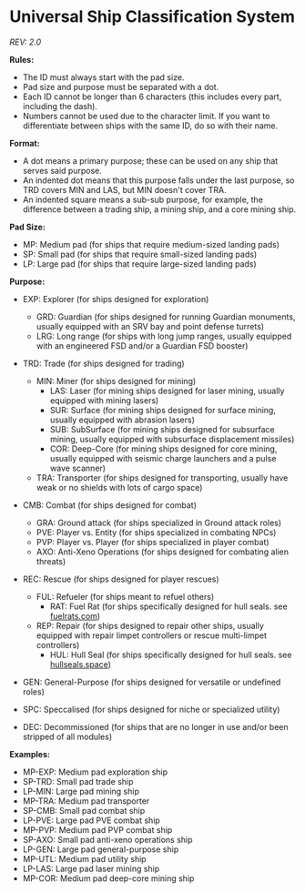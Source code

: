# Universal Ship Classification System
*REV: 2.0*

**Rules:**
- The ID must always start with the pad size.
- Pad size and purpose must be separated with a dot.
- Each ID cannot be longer than 6 characters (this includes every part, including the dash).
- Numbers cannot be used due to the character limit. If you want to differentiate between ships with the same ID, do so with their name.

**Format:**
- A dot means a primary purpose; these can be used on any ship that serves said purpose.
- An indented dot means that this purpose falls under the last purpose, so TRD covers MIN and LAS, but MIN doesn't cover TRA.
- An indented square means a sub-sub purpose, for example, the difference between a trading ship, a mining ship, and a core mining ship.

**Pad Size:**
- MP: Medium pad (for ships that require medium-sized landing pads)    
- SP: Small pad (for ships that require small-sized landing pads)    
- LP: Large pad (for ships that require large-sized landing pads)    

**Purpose:**
- EXP: Explorer (for ships designed for exploration)    
  - GRD: Guardian (for ships designed for running Guardian monuments, usually equipped with an SRV bay and point defense turrets)    
  - LRG: Long range (for ships with long jump ranges, usually equipped with an engineered FSD and/or a Guardian FSD booster)    
- TRD: Trade (for ships designed for trading)    
  - MIN: Miner (for ships designed for mining)    
    - LAS: Laser (for mining ships designed for laser mining, usually equipped with mining lasers)    
    - SUR: Surface (for mining ships designed for surface mining, usually equipped with abrasion lasers)    
    - SUB: SubSurface (for mining ships designed for subsurface mining, usually equipped with subsurface displacement missiles)    
    - COR: Deep-Core (for mining ships designed for core mining, usually equipped with seismic charge launchers and a pulse wave scanner)    
  - TRA: Transporter (for ships designed for transporting, usually have weak or no shields with lots of cargo space)    
- CMB: Combat (for ships designed for combat)    
  - GRA: Ground attack (for ships specialized in Ground attack roles)    
  - PVE: Player vs. Entity (for ships specialized in combating NPCs)    
  - PVP: Player vs. Player (for ships specialized in player combat)    
  - AXO: Anti-Xeno Operations (for ships designed for combating alien threats)    
- REC: Rescue (for ships designed for player rescues)    
  - FUL: Refueler (for ships meant to refuel others)
    - RAT: Fuel Rat (for ships specifically designed for hull seals. see [fuelrats.com](https://fuelrats.com))
  - REP: Repair (for ships designed to repair other ships, usually equipped with repair limpet controllers or rescue multi-limpet controllers)
    - HUL: Hull Seal (for ships specifically designed for hull seals. see [hullseals.space](https://hullseals.space))

        
- GEN: General-Purpose (for ships designed for versatile or undefined roles)    
- SPC: Speccalised (for ships designed for niche or specialized utility)   
- DEC: Decommissioned (for ships that are no longer in use and/or been stripped of all modules)    

**Examples:**
- MP-EXP: Medium pad exploration ship
- SP-TRD: Small pad trade ship
- LP-MIN: Large pad mining ship
- MP-TRA: Medium pad transporter
- SP-CMB: Small pad combat ship
- LP-PVE: Large pad PVE combat ship
- MP-PVP: Medium pad PVP combat ship
- SP-AXO: Small pad anti-xeno operations ship
- LP-GEN: Large pad general-purpose ship
- MP-UTL: Medium pad utility ship
- LP-LAS: Large pad laser mining ship
- MP-COR: Medium pad deep-core mining ship
